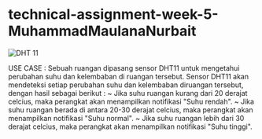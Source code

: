 # technical-assignment-week-5-MuhammadMaulanaNurbait
![DHT 11](https://user-images.githubusercontent.com/108135481/181754426-93041981-3f28-4620-b58c-2532d03e3625.PNG)

USE CASE : Sebuah ruangan dipasang sensor DHT11 untuk mengetahui perubahan suhu dan kelembaban di ruangan tersebut. 
Sensor DHT11 akan mendeteksi setiap perubahan suhu dan kelembaban diruangan tersebut, dengan hasil sebagai berikut :
~ Jika suhu ruangan kurang dari 20 derajat celcius, maka perangkat akan menampilkan notifikasi "Suhu rendah".
~ Jika suhu ruangan berada di antara 20-30 derajat celcius, maka perangkat akan menampilkan notifikasi "Suhu normal".
~ Jika suhu ruangan lebih dari 30 derajat celcius, maka perangkat akan menampilkan notifikasi "Suhu tinggi".
